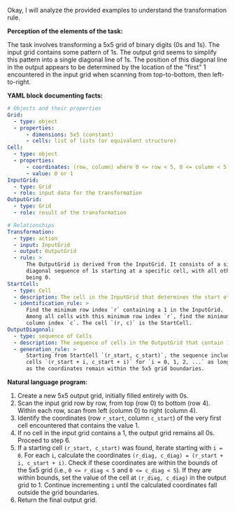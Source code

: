 Okay, I will analyze the provided examples to understand the transformation rule.

**Perception of the elements of the task:**

The task involves transforming a 5x5 grid of binary digits (0s and 1s). The input grid contains some pattern of 1s. The output grid seems to simplify this pattern into a single diagonal line of 1s. The position of this diagonal line in the output appears to be determined by the location of the "first" 1 encountered in the input grid when scanning from top-to-bottom, then left-to-right.

**YAML block documenting facts:**


```yaml
# Objects and their properties
Grid:
  - type: object
  - properties:
      - dimensions: 5x5 (constant)
      - cells: list of lists (or equivalent structure)
Cell:
  - type: object
  - properties:
      - coordinates: (row, column) where 0 <= row < 5, 0 <= column < 5
      - value: 0 or 1
InputGrid:
  - type: Grid
  - role: input data for the transformation
OutputGrid:
  - type: Grid
  - role: result of the transformation

# Relationships
Transformation:
  - type: action
  - input: InputGrid
  - output: OutputGrid
  - rule: >
      The OutputGrid is derived from the InputGrid. It consists of a single
      diagonal sequence of 1s starting at a specific cell, with all other cells
      being 0.
StartCell:
  - type: Cell
  - description: The cell in the InputGrid that determines the start of the diagonal in the OutputGrid.
  - identification_rule: >
      Find the minimum row index `r` containing a 1 in the InputGrid.
      Among all cells with this minimum row index `r`, find the minimum
      column index `c`. The cell `(r, c)` is the StartCell.
OutputDiagonal:
  - type: sequence of Cells
  - description: The sequence of cells in the OutputGrid that contain 1s.
  - generation_rule: >
      Starting from StartCell `(r_start, c_start)`, the sequence includes
      cells `(r_start + i, c_start + i)` for `i = 0, 1, 2, ...` as long
      as the coordinates remain within the 5x5 grid boundaries.
```


**Natural language program:**

1.  Create a new 5x5 output grid, initially filled entirely with 0s.
2.  Scan the input grid row by row, from top (row 0) to bottom (row 4). Within each row, scan from left (column 0) to right (column 4).
3.  Identify the coordinates (row `r_start`, column `c_start`) of the very first cell encountered that contains the value 1.
4.  If no cell in the input grid contains a 1, the output grid remains all 0s. Proceed to step 6.
5.  If a starting cell `(r_start, c_start)` was found, iterate starting with `i = 0`. For each `i`, calculate the coordinates `(r_diag, c_diag) = (r_start + i, c_start + i)`. Check if these coordinates are within the bounds of the 5x5 grid (i.e., `0 <= r_diag < 5` and `0 <= c_diag < 5`). If they are within bounds, set the value of the cell at `(r_diag, c_diag)` in the output grid to 1. Continue incrementing `i` until the calculated coordinates fall outside the grid boundaries.
6.  Return the final output grid.